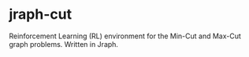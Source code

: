# jraph-cut
Reinforcement Learning (RL) environment for the Min-Cut and Max-Cut graph problems. Written in Jraph.
